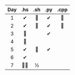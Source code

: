 | Day | .hs | .sh | .py | .cpp |
| :-: | :-: | :-: | :-: | :--: |
|  1  |  ✔ |  🌟  |  ✔  |  🌟  |
|  2  |  ✔ |  🌟  |  ✔  |  🌟  |  
|  3  |  🌟 |      | ✔  |      |  
|  4  |  🤢 |      |     |      |  
|  5  |  ✔ |  🌟  |  ✔  |      |
|  6  |  ✔ |     |     |      |
|  7  |  🤢🤢 |  ½   |     |      |  
